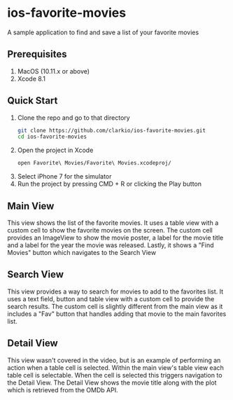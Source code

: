 # ios-favorite-movies
A sample application to find and save a list of your favorite movies

## Prerequisites
1. MacOS (10.11.x or above)
2. Xcode 8.1

## Quick Start
1. Clone the repo and go to that directory
    ```bash
    git clone https://github.com/clarkio/ios-favorite-movies.git
    cd ios-favorite-movies
    ```
2. Open the project in Xcode
    ```bash
    open Favorite\ Movies/Favorite\ Movies.xcodeproj/
    ```
3. Select iPhone 7 for the simulator
4. Run the project by pressing CMD + R or clicking the Play button

## Main View
This view shows the list of the favorite movies. It uses a table view with a custom cell to show the favorite movies on the screen. The custom cell provides an ImageView to show the movie poster, a label for the movie title and a label for the year the movie was released. Lastly, it shows a "Find Movies" button which navigates to the Search View

## Search View
This view provides a way to search for movies to add to the favorites list. It uses a text field, button and table view with a custom cell to provide the search results. The custom cell is slightly different from the main view as it includes a "Fav" button that handles adding that movie to the main favorites list.

## Detail View
This view wasn't covered in the video, but is an example of performing an action when a table cell is selected. Within the main view's table view each table cell is selectable. When the cell is selected this triggers navigation to the Detail View. The Detail View shows the movie title along with the plot which is retrieved from the OMDb API.
